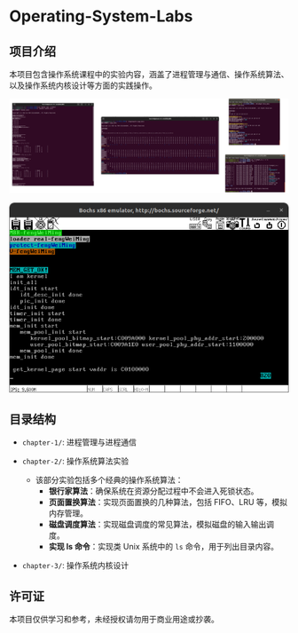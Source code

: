 # Operating-System-Labs

## 项目介绍

本项目包含操作系统课程中的实验内容，涵盖了进程管理与通信、操作系统算法、以及操作系统内核设计等方面的实践操作。

![](./assets/demo1.png)

![](./assets/demo2.png)

## 目录结构

- `chapter-1/`: 进程管理与进程通信

- `chapter-2/`: 操作系统算法实验
  - 该部分实验包括多个经典的操作系统算法：
    - **银行家算法**：确保系统在资源分配过程中不会进入死锁状态。
    - **页面置换算法**：实现页面置换的几种算法，包括 FIFO、LRU 等，模拟内存管理。
    - **磁盘调度算法**：实现磁盘调度的常见算法，模拟磁盘的输入输出调度。
    - **实现 ls 命令**：实现类 Unix 系统中的 `ls` 命令，用于列出目录内容。

- `chapter-3/`: 操作系统内核设计

## 许可证

本项目仅供学习和参考，未经授权请勿用于商业用途或抄袭。
